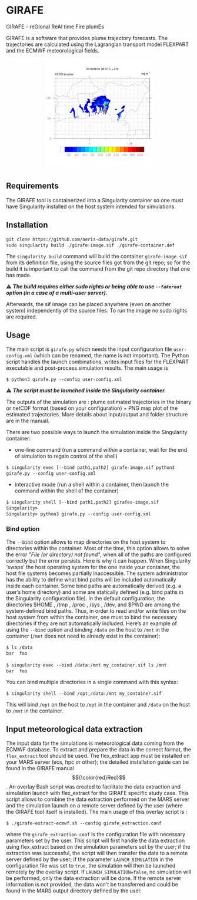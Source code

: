 # GIRAFE

GIRAFE - reGIonal ReAl time Fire plumEs

GIRAFE is a software that provides plume trajectory forecasts. The trajectories are calculated using the Lagrangian transport model FLEXPART and the ECMWF meteorological fields.

<p align="center">
    <img width="300" src="logo.png" alt="GIRAFE logo">
</p>

## Requirements
The GIRAFE tool is containerized into a Singularity container so one must have Singularity installed on the host system intended for simulations.

## Installation
```
git clone https://github.com/aeris-data/girafe.git
sudo singularity build ./girafe-image.sif ./girafe-container.def
```

The `singularity build` command will build the container `girafe-image.sif` from its definition file, using the source files got from the git repo; so for the build it is important to call the command from the git repo directory that one has made. 

⚠️ ***The build requires either sudo rights or being able to use `--fakeroot` option (in a case of a multi-user server).***

Afterwards, the sif image can be placed anywhere (even on another system) independently of the source files. To run the image no sudo rights are required.

## Usage
The main script is `girafe.py` which needs the input configuration file `user-config.xml` (which can be renamed, the name is not important). The Python script handles the launch combinations, writes input files for the FLEXPART executable and post-process simulation results. The main usage is
```
$ python3 girafe.py --config user-config.xml
```

⚠️ ***The script must be launched inside the Singularity container.***

The outputs of the simulation are : plume estimated trajectories in the binary or netCDF format (based on your configuration) + PNG map plot of the estimated trajectories. More details about input/output and folder structure are in the manual.

There are two possible ways to launch the simulation inside the Singularity container:
- one-line command (run a command within a container, wait for the end of simulation to regain control of the shell)
```
$ singularity exec [--bind path1,path2] girafe-image.sif python3 girafe.py --config user-config.xml
```
- interactive mode (run a shell within a container, then launch the command within the shell of the container)
```
$ singularity shell [--bind path1,path2] girafes-image.sif
Singularity>
Singularity> python3 girafe.py --config user-config.xml
```

### Bind option

The `--bind` option allows to map directories on the host system to directories within the container. Most of the time, this option allows to solve the error *"File (or directory) not found"*, when all of the paths are configured correctly but the error persists. Here is why it can happen. When Singularity ‘swaps’ the host operating system for the one inside your container, the host file systems becomes partially inaccessible. The system administrator has the ability to define what bind paths will be included automatically inside each container. Some bind paths are automatically derived (e.g. a user’s home directory) and some are statically defined (e.g. bind paths in the Singularity configuration file). In the default configuration, the directories $HOME , /tmp , /proc , /sys , /dev, and $PWD are among the system-defined bind paths. Thus, in order to read and/or write files on the host system from within the container, one must to bind the necessary directories if they are not automatically included. Here’s an example of using the `--bind` option and binding `/data` on the host to `/mnt` in the container (`/mnt` does not need to already exist in the container):

```
$ ls /data
bar  foo

$ singularity exec --bind /data:/mnt my_container.sif ls /mnt
bar  foo
```

You can bind multiple directories in a single command with this syntax:

```
$ singularity shell --bind /opt,/data:/mnt my_container.sif
```

This will bind `/opt` on the host to `/opt` in the container and `/data` on the host to `/mnt` in the container.

## Input meteorological data extraction
The input data for the simulations is meteorological data coming from the ECMWF database. To extract and prepare the data in the correct format, the `flex_extract` tool should be used. The flex_extract app must be installed on your MARS server (ecs, hpc or other); the detailed installation guide can be found in the GIRAFE manual $${\color{red}Red}$$. An overlay Bash script was created to facilitate the data extraction and simulation launch with flex_extract for the GIRAFE specific study case. This script allows to combine the data extraction performed on the MARS server and the simulation launch on a remote server defined by the user (where the GIRAFE tool itself is installed). The main usage of this overlay script is :

```
$ ./girafe-extract-ecmwf.sh --config girafe_extraction.conf
```
where the `girafe_extraction.conf` is the configuration file with necessary parameters set by the user. This script will first handle the data extraction using flex_extract based on the simulation parameters set by the user; if the extraction was successful, the script will then transfer the data to a remote server defined by the user; if the parameter `LAUNCH_SIMULATION` in the configuration file was set to `true`, the simulation will then be launched remotely by the overlay script. If `LAUNCH_SIMULATION=false`, no simulation will be performed, only the data extraction will be done. If the remote server information is not provided, the data won't be transferred and could be found in the MARS output directory defined by the user.
